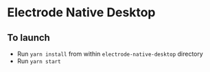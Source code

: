 # Electrode Native Desktop

## To launch

- Run `yarn install` from within `electrode-native-desktop` directory
- Run `yarn start`